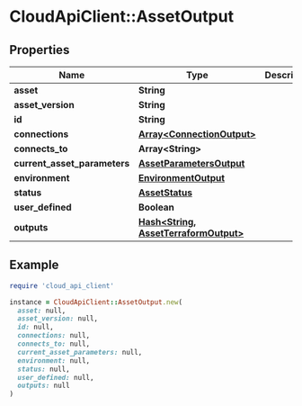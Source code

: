 # CloudApiClient::AssetOutput

## Properties

| Name | Type | Description | Notes |
| ---- | ---- | ----------- | ----- |
| **asset** | **String** |  |  |
| **asset_version** | **String** |  |  |
| **id** | **String** |  |  |
| **connections** | [**Array&lt;ConnectionOutput&gt;**](ConnectionOutput.md) |  | [optional] |
| **connects_to** | **Array&lt;String&gt;** |  | [optional] |
| **current_asset_parameters** | [**AssetParametersOutput**](AssetParametersOutput.md) |  |  |
| **environment** | [**EnvironmentOutput**](EnvironmentOutput.md) |  |  |
| **status** | [**AssetStatus**](AssetStatus.md) |  |  |
| **user_defined** | **Boolean** |  |  |
| **outputs** | [**Hash&lt;String, AssetTerraformOutput&gt;**](AssetTerraformOutput.md) |  | [optional] |

## Example

```ruby
require 'cloud_api_client'

instance = CloudApiClient::AssetOutput.new(
  asset: null,
  asset_version: null,
  id: null,
  connections: null,
  connects_to: null,
  current_asset_parameters: null,
  environment: null,
  status: null,
  user_defined: null,
  outputs: null
)
```

